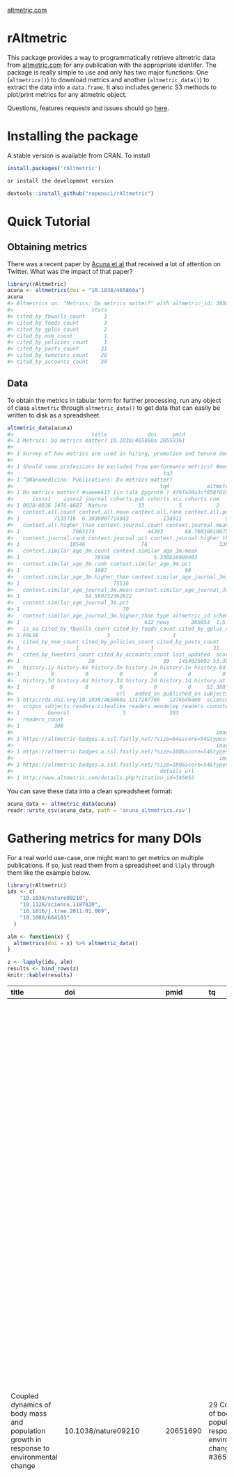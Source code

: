 
<!-- README.md is generated from README.Rmd. Please edit that file -->
[altmetric.com](https://raw.github.com/ropensci/rAltmetric/master/altmetric_logo_title.png)

rAltmetric
==========

This package provides a way to programmatically retrieve altmetric data from [altmetric.com](http://altmetric.com) for any publication with the appropriate identifer. The package is really simple to use and only has two major functions: One (`altmetrics()`) to download metrics and another (`altmetric_data()`) to extract the data into a `data.frame`. It also includes generic S3 methods to plot/print metrics for any altmetric object.

Questions, features requests and issues should go [here](https://github.com/ropensci/rAltmetric/issues/).

Installing the package
======================

A stable version is available from CRAN. To install

``` r
install.packages('rAltmetric')

or install the development version

devtools::install_github("ropensci/rAltmetric")
```

Quick Tutorial
==============

Obtaining metrics
-----------------

There was a recent paper by [Acuna et al](http://www.nature.com/news/2010/100616/full/465860a.html) that received a lot of attention on Twitter. What was the impact of that paper?

``` r
library(rAltmetric)
acuna <- altmetrics(doi = "10.1038/465860a")
acuna
#> Altmetrics on: "Metrics: Do metrics matter?" with altmetric_id: 385053 published in Nature.
#>                         stats
#> cited_by_fbwalls_count      3
#> cited_by_feeds_count        3
#> cited_by_gplus_count        2
#> cited_by_msm_count          1
#> cited_by_policies_count     1
#> cited_by_posts_count       31
#> cited_by_tweeters_count    20
#> cited_by_accounts_count    30
```

Data
----

To obtain the metrics in tabular form for further processing, run any object of class `altmetric` through `altmetric_data()` to get data that can easily be written to disk as a spreadsheet.

``` r
altmetric_data(acuna)
#>                         title             doi     pmid
#> 1 Metrics: Do metrics matter? 10.1038/465860a 20559361
#>                                                                         tq1
#> 1 Survey of how metrics are used in hiring, promotion and tenure decisions.
#>                                                                                                   tq2
#> 1 Should some professions be excluded from performance metrics? #metrics #kpi #performancemeasurement
#>                                                tq3
#> 1 “@Nanomedicina: Publications: Do metrics matter?
#>                                               tq4            altmetric_jid
#> 1 Do metrics matter? #oaweek13 (in talk @pgroth ) 4f6fa50a3cf058f610003160
#>      issns1    issns2 journal cohorts.pub cohorts.sci cohorts.com
#> 1 0028-0836 1476-4687  Nature          13           5           2
#>   context.all.count context.all.mean context.all.rank context.all.pct
#> 1           7133716  6.3030007714043           130911              98
#>   context.all.higher_than context.journal.count context.journal.mean
#> 1                 7003174                 44393       68.76030910975
#>   context.journal.rank context.journal.pct context.journal.higher_than
#> 1                10546                  76                       33847
#>   context.similar_age_3m.count context.similar_age_3m.mean
#> 1                        76598              5.330816089403
#>   context.similar_age_3m.rank context.similar_age_3m.pct
#> 1                        1082                         98
#>   context.similar_age_3m.higher_than context.similar_age_journal_3m.count
#> 1                              75516                                  894
#>   context.similar_age_journal_3m.mean context.similar_age_journal_3m.rank
#> 1                     54.580732362822                                 262
#>   context.similar_age_journal_3m.pct
#> 1                                 70
#>   context.similar_age_journal_3m.higher_than type altmetric_id schema
#> 1                                        632 news       385053  1.5.4
#>   is_oa cited_by_fbwalls_count cited_by_feeds_count cited_by_gplus_count
#> 1 FALSE                      3                    3                    2
#>   cited_by_msm_count cited_by_policies_count cited_by_posts_count
#> 1                  1                       1                   31
#>   cited_by_tweeters_count cited_by_accounts_count last_updated  score
#> 1                      20                      30   1454625692 53.388
#>   history.1y history.6m history.3m history.1m history.1w history.6d
#> 1          0          0          0          0          0          0
#>   history.5d history.4d history.3d history.2d history.1d history.at
#> 1          0          0          0          0          0     53.388
#>                                 url   added_on published_on subjects
#> 1 http://dx.doi.org/10.1038/465860a 1317207766   1276646400  science
#>   scopus_subjects readers.citeulike readers.mendeley readers.connotea
#> 1         General                 3              303                2
#>   readers_count
#> 1           308
#>                                                                 images.small
#> 1 https://altmetric-badges.a.ssl.fastly.net/?size=64&score=54&types=mbtttfdg
#>                                                                 images.medium
#> 1 https://altmetric-badges.a.ssl.fastly.net/?size=100&score=54&types=mbtttfdg
#>                                                                  images.large
#> 1 https://altmetric-badges.a.ssl.fastly.net/?size=180&score=54&types=mbtttfdg
#>                                               details_url
#> 1 http://www.altmetric.com/details.php?citation_id=385053
```

You can save these data into a clean spreadsheet format:

``` r
acuna_data <- altmetric_data(acuna)
readr::write_csv(acuna_data, path = 'acuna_altmetrics.csv')
```

Gathering metrics for many DOIs
===============================

For a real world use-case, one might want to get metrics on multiple publications. If so, just read them from a spreadsheet and `llply` through them like the example below.

``` r
library(rAltmetric)
ids <- c(
    "10.1038/nature09210",
    "10.1126/science.1187820",
    "10.1016/j.tree.2011.01.009",
    "10.1086/664183"
  )

alm <- function(x) {
  altmetrics(doi = x) %>% altmetric_data()
}

z <- lapply(ids, alm) 
results <- bind_rows(z) 
knitr::kable(results)
```

| title                                                                                    | doi                        | pmid     | tq                                                                                                                   | ads\_id             | uri                                                         | altmetric\_jid           | issns1    | issns2    | journal                       | cohorts.sci | abstract                                                                                                                                                                                                                                                                                                                                                                                                                                                                                                                                                                                                                                                                                                                                                                                                                                                                                                                                                                                                                                                                                                                                                                                                                                                                                                                                                                                                                                                                                                                                                                                                                                                                                                                                                                                                                                                                                   | abstract\_source | context.all.count | context.all.mean | context.all.rank | context.all.pct | context.all.higher\_than | context.journal.count | context.journal.mean | context.journal.rank | context.journal.pct | context.journal.higher\_than | context.similar\_age\_3m.count | context.similar\_age\_3m.mean | context.similar\_age\_3m.rank | context.similar\_age\_3m.pct | context.similar\_age\_3m.higher\_than | context.similar\_age\_journal\_3m.count | context.similar\_age\_journal\_3m.mean | context.similar\_age\_journal\_3m.rank | context.similar\_age\_journal\_3m.pct | context.similar\_age\_journal\_3m.higher\_than | type    | altmetric\_id | schema | is\_oa | cited\_by\_fbwalls\_count | cited\_by\_feeds\_count | cited\_by\_msm\_count | cited\_by\_policies\_count | cited\_by\_posts\_count | cited\_by\_tweeters\_count | cited\_by\_accounts\_count | last\_updated | score  | history.1y | history.6m | history.3m | history.1m | history.1w | history.6d | history.5d | history.4d | history.3d | history.2d | history.1d | history.at | url                                            | published\_on | subjects | scopus\_subjects | readers.citeulike | readers.mendeley | readers.connotea | readers\_count | images.small                                                                 | images.medium                                                                 | images.large                                                                  | details\_url                                              | cited\_by\_rh\_count | added\_on  | pmc        | tq1                                                                                             | tq2                                                                                                            | tq3                                                                                                                     | cohorts.pub | publisher\_subjects.name1 | publisher\_subjects.name2 | publisher\_subjects.scheme1 | publisher\_subjects.scheme2 | scopus\_subjects1 | scopus\_subjects2                    | issns3    | issns4    | cohorts.doc | publisher\_subjects.name | publisher\_subjects.scheme |
|:-----------------------------------------------------------------------------------------|:---------------------------|:---------|:---------------------------------------------------------------------------------------------------------------------|:--------------------|:------------------------------------------------------------|:-------------------------|:----------|:----------|:------------------------------|:------------|:-------------------------------------------------------------------------------------------------------------------------------------------------------------------------------------------------------------------------------------------------------------------------------------------------------------------------------------------------------------------------------------------------------------------------------------------------------------------------------------------------------------------------------------------------------------------------------------------------------------------------------------------------------------------------------------------------------------------------------------------------------------------------------------------------------------------------------------------------------------------------------------------------------------------------------------------------------------------------------------------------------------------------------------------------------------------------------------------------------------------------------------------------------------------------------------------------------------------------------------------------------------------------------------------------------------------------------------------------------------------------------------------------------------------------------------------------------------------------------------------------------------------------------------------------------------------------------------------------------------------------------------------------------------------------------------------------------------------------------------------------------------------------------------------------------------------------------------------------------------------------------------------|:-----------------|:------------------|:-----------------|:-----------------|:----------------|:-------------------------|:----------------------|:---------------------|:---------------------|:--------------------|:-----------------------------|:-------------------------------|:------------------------------|:------------------------------|:-----------------------------|:--------------------------------------|:----------------------------------------|:---------------------------------------|:---------------------------------------|:--------------------------------------|:-----------------------------------------------|:--------|:--------------|:-------|:-------|:--------------------------|:------------------------|:----------------------|:---------------------------|:------------------------|:---------------------------|:---------------------------|:--------------|:-------|:-----------|:-----------|:-----------|:-----------|:-----------|:-----------|:-----------|:-----------|:-----------|:-----------|:-----------|:-----------|:-----------------------------------------------|:--------------|:---------|:-----------------|:------------------|:-----------------|:-----------------|:---------------|:-----------------------------------------------------------------------------|:------------------------------------------------------------------------------|:------------------------------------------------------------------------------|:----------------------------------------------------------|:---------------------|:-----------|:-----------|:------------------------------------------------------------------------------------------------|:---------------------------------------------------------------------------------------------------------------|:------------------------------------------------------------------------------------------------------------------------|:------------|:--------------------------|:--------------------------|:----------------------------|:----------------------------|:------------------|:-------------------------------------|:----------|:----------|:------------|:-------------------------|:---------------------------|
| Coupled dynamics of body mass and population growth in response to environmental change  | 10.1038/nature09210        | 20651690 | 29 Coupled dynamics of body mass and population growth in response to environmental change, 2010, nature \#365papers | 2010Natur.466..482O | <http://www.nature.com/doifinder/10.1038/nature09210>       | 4f6fa50a3cf058f610003160 | 0028-0836 | 1476-4687 | Nature                        | 3           | Environmental change has altered the phenology, morphological traits and population dynamics of many species. However, the links underlying these joint responses remain largely unknown owing to a paucity of long-term data and the lack of an appropriate analytical framework. Here we investigate the link between phenotypic and demographic responses to environmental change using a new methodology and a long-term (1976-2008) data set from a hibernating mammal (the yellow-bellied marmot) inhabiting a dynamic subalpine habitat. We demonstrate how earlier emergence from hibernation and earlier weaning of young has led to a longer growing season and larger body masses before hibernation. The resulting shift in both the phenotype and the relationship between phenotype and fitness components led to a decline in adult mortality, which in turn triggered an abrupt increase in population size in recent years. Direct and trait-mediated effects of environmental change made comparable contributions to the observed marked increase in population growth. Our results help explain how a shift in phenology can cause simultaneous phenotypic and demographic changes, and highlight the need for a theory integrating ecological and evolutionary dynamics in stochastic environments.                                                                                                                                                                                                                                                                                                                                                                                                                                                                                                                                                                   | pubmed           | 7264069           | 6.364767530532   | 116555           | 98              | 7147917                  | 44990                 | 69.002743070528      | 9948                 | 77                  | 35042                        | 6658527                        | 6.67976925944                 | 114556                        | 98                           | 6543970                               | 44442                                   | 68.663520577845                        | 9690                                   | 78                                    | 34752                                          | article | 101553        | 1.5.4  | FALSE  | 1                         | 7                       | 1                     | 1                          | 13                      | 3                          | 13                         | 1455178091    | 60.836 | 0          | 0          | 0          | 0          | 0          | 0          | 0          | 0          | 0          | 0          | 0          | 60.836     | <http://dx.doi.org/10.1038/nature09210>        | 1279929600    | science  | General          | 0                 | 309              | 0                | 309            | <https://altmetric-badges.a.ssl.fastly.net/?size=64&score=61&types=mbbbbtfd> | <https://altmetric-badges.a.ssl.fastly.net/?size=100&score=61&types=mbbbbtfd> | <https://altmetric-badges.a.ssl.fastly.net/?size=180&score=61&types=mbbbbtfd> | <http://www.altmetric.com/details.php?citation_id=101553> | NA                   | NA         | NA         | NA                                                                                              | NA                                                                                                             | NA                                                                                                                      | NA          | NA                        | NA                        | NA                          | NA                          | NA                | NA                                   | NA        | NA        | NA          | NA                       | NA                         |
| Stochastic Community Assembly Causes Higher Biodiversity in More Productive Environments | 10.1126/science.1187820    | 20508088 | @DrCraigMc Jon Chase has had some papers in this area. Here's one: (paywall) @ethanwhite                             | 2010Sci...328.1388C | <http://www.sciencemag.org/cgi/doi/10.1126/science.1187820> | 4f6fa4df3cf058f610001f6b | 1095-9203 | 0036-8075 | Science                       | 1           | Net primary productivity is a principal driver of biodiversity; large-scale regions with higher productivity generally have more species. This pattern emerges because beta-diversity (compositional variation across local sites) increases with productivity, but the mechanisms underlying this phenomenon are unknown. Using data from a long-term experiment in replicate ponds, I show that higher beta-diversity at higher productivity resulted from a stronger role for stochastic relative to deterministic assembly processes with increasing productivity. This shift in the relative importance of stochasticity was most consistent with the hypothesis of more intense priority effects leading to multiple stable equilibria at higher productivity. Thus, shifts in community assembly mechanisms across a productivity gradient may underlie one of the most prominent biodiversity gradients on the planet.                                                                                                                                                                                                                                                                                                                                                                                                                                                                                                                                                                                                                                                                                                                                                                                                                                                                                                                                                             | pubmed           | 4680920           | 5.6987154988182  | 490656           | 89              | 4190450                  | 30551                 | 26.643469067103      | 11613                | 61                  | 18938                        | 236122                         | 4.4221538448509               | 23219                         | 90                           | 212903                                | 990                                     | 22.587763397371                        | 387                                    | 60                                    | 603                                            | article | 513292        | 1.5.4  | FALSE  | NA                        | 1                       | NA                    | NA                         | 3                       | 1                          | 3                          | 1404225266    | 9.004  | 0          | 0          | 0          | 0          | 0          | 0          | 0          | 0          | 0          | 0          | 0          | 9.004      | <http://dx.doi.org/10.1126/science.1187820>    | 1276214400    | science  | General          | 2                 | 816              | 0                | 818            | <https://altmetric-badges.a.ssl.fastly.net/?size=64&score=10&types=bbbtt111> | <https://altmetric-badges.a.ssl.fastly.net/?size=100&score=10&types=bbbtt111> | <https://altmetric-badges.a.ssl.fastly.net/?size=180&score=10&types=bbbtt111> | <http://www.altmetric.com/details.php?citation_id=513292> | 1                    | 1325282516 | NA         | NA                                                                                              | NA                                                                                                             | NA                                                                                                                      | NA          | NA                        | NA                        | NA                          | NA                          | NA                | NA                                   | NA        | NA        | NA          | NA                       | NA                         |
| Why intraspecific trait variation matters in community ecology                           | 10.1016/j.tree.2011.01.009 | 21367482 | NA                                                                                                                   | NA                  | NA                                                          | 4f6fa5153cf058f6100036aa | 01695347  | 0169-5347 | Trends in Ecology & Evolution | 2           | Natural populations consist of phenotypically diverse individuals that exhibit variation in their demographic parameters and intra- and inter-specific interactions. Recent experimental work indicates that such variation can have significant ecological effects. However, ecological models typically disregard this variation and focus instead on trait means and total population density. Under what situations is this simplification appropriate? Why might intraspecific variation alter ecological dynamics? In this review we synthesize recent theory and identify six general mechanisms by which trait variation changes the outcome of ecological interactions. These mechanisms include several direct effects of trait variation per se and indirect effects arising from the role of genetic variation in trait evolution.                                                                                                                                                                                                                                                                                                                                                                                                                                                                                                                                                                                                                                                                                                                                                                                                                                                                                                                                                                                                                                             | pubmed           | 7455222           | 6.4766214020979  | 351394           | 95              | 7104165                  | 1690                  | 14.963259917111      | 308                  | 81                  | 1382                         | 70849                          | 5.7718318936314               | 3597                          | 94                           | 67252                                 | 24                                      | 10.614608695652                        | 5                                      | 79                                    | 19                                             | article | 220221        | 1.5.4  | FALSE  | NA                        | 2                       | NA                    | NA                         | 11                      | 7                          | 9                          | 1449066060    | 20.43  | 0          | 0          | 0          | 0          | 0          | 0          | 0          | 0          | 0          | 0          | 0          | 20.43      | <http://dx.doi.org/10.1016/j.tree.2011.01.009> | 1298937600    | NA       | NA               | 5                 | 1628             | 0                | 1633           | <https://altmetric-badges.a.ssl.fastly.net/?size=64&score=21&types=bbtttttt> | <https://altmetric-badges.a.ssl.fastly.net/?size=100&score=21&types=bbtttttt> | <https://altmetric-badges.a.ssl.fastly.net/?size=180&score=21&types=bbtttttt> | <http://www.altmetric.com/details.php?citation_id=220221> | NA                   | 1313082277 | PMC3088364 | Nice paper: Why infraspecific trait variation matters in community ecology (Bolnick et al 2011) | @JacquelynGill Think I owe u a recap the sess on intraspecific variation; but their TREE piece is a good start | Bolnick onto ecological reasons: Jensen's inequality; 'portfolio effect' (bet hedge), or size-dep food web. See \#esa11 | 5           | Biological Sciences       | Environmental Sciences    | era                         | era                         | Life Sciences     | Agricultural and Biological Sciences | NA        | NA        | NA          | NA                       | NA                         |
| Enemies Maintain Hyperdiverse Tropical Forests                                           | 10.1086/664183             | 22322219 | \#Janzen-Connell \#tropicalforestecology \#diversity \#AmNat \#goodpapers                                            | NA                  | <http://www.journals.uchicago.edu/doi/10.1086/664183>       | 4f6fa4e83cf058f61000222c | 00030147  | 15375323  | American Naturalist           | 1           | Understanding tropical forest tree diversity has been a major challenge to ecologists. In the absence of compensatory mechanisms, two powerful forces, drift and competition, are expected to erode diversity quickly, especially in communities containing scores or hundreds of rare species. Here, I review evidence bearing on four compensatory mechanisms that have been subsumed under the terms "density dependence" or "negative density dependence": (1) intra- and (2) interspecific competition and the action of (3) density-responsive and (4) distance-responsive biotic agents, as postulated by Janzen and Connell. To achieve ontological integration, I examine evidence based on studies employing seeds, seedlings, and saplings. Available evidence points overwhelmingly to the action of both host-generalist and host-restricted biotic agents as causing most seed and seedling mortality, implying that species diversity is maintained via top-down forcing. The overall effect of most host-generalist seed predators and herbivores is to even out the distribution of surviving propagules. Spatially restricted recruitment appears to result mainly, if not exclusively, from the actions of host-restricted agents, principally microarthropods and fungi, that attack hosts in a distance-dependent fashion as Janzen and Connell proposed. Near total failure of propagules close to reproductive conspecifics ensures that successful reproduction occurs through a scant rain of dispersed seeds. Densities of dispersed seeds and seedlings arising from them are so low as to generally preclude the operation of density dependence, at least during early ontogenetic stages. I conclude that Janzen and Connell were essentially correct and that diversity maintenance results from top-down forcing acting in a spatially nonuniform fashion. | pubmed           | 4507072           | 5.1258131841361  | 1650467          | 62              | 2824446                  | 1439                  | 5.7728484005563      | 919                  | 34                  | 502                          | 234126                         | 4.3073090528567               | 59976                         | 73                           | 172086                                | 25                                      | 3.97075                                | 9                                      | 64                                    | 16                                             | article | 601635        | 1.5.4  | FALSE  | NA                        | NA                      | NA                    | NA                         | 3                       | 2                          | 3                          | 1334188800    | 2.5    | 0          | 0          | 0          | 0          | 0          | 0          | 0          | 0          | 0          | 0          | 0          | 2.5        | <http://dx.doi.org/10.1086/664183>             | 1330560000    | NA       | NA               | 0                 | 239              | 0                | 239            | <https://altmetric-badges.a.ssl.fastly.net/?size=64&score=3&types=ttttt111>  | <https://altmetric-badges.a.ssl.fastly.net/?size=100&score=3&types=ttttt111>  | <https://altmetric-badges.a.ssl.fastly.net/?size=180&score=3&types=ttttt111>  | <http://www.altmetric.com/details.php?citation_id=601635> | 1                    | 1329155066 | NA         | NA                                                                                              | NA                                                                                                             | NA                                                                                                                      | NA          | NA                        | NA                        | NA                          | NA                          | Medicine          | Health Sciences                      | 0003-0147 | 1537-5323 | 1           | Biological Sciences      | era                        |

Further reading
---------------

-   [Metrics: Do metrics matter?](http://www.nature.com/news/2010/100616/full/465860a.html)
-   [The altmetrics manifesto](http://altmetrics.org/manifesto/)

To cite package ‘rAltmetric’ in publications use:

``` coffee
  Karthik Ram (2017). rAltmetric: Retrieves altmerics data for any
  published paper from altmetrics.com. R package version 0.3.
  http://CRAN.R-project.org/package=rAltmetric

A BibTeX entry for LaTeX users is

  @Manual{,
    title = {rAltmetric: Retrieves altmerics data for any published paper from
altmetrics.com},
    author = {Karthik Ram},
    year = {2017},
    note = {R package version 0.7},
    url = {http://CRAN.R-project.org/package=rAltmetric},
  }
```

[![](http://ropensci.org/public_images/github_footer.png)](http://ropensci.org)
